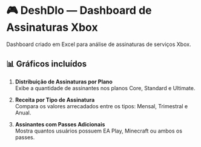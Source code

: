 # 🎮 DeshDIo — Dashboard de Assinaturas Xbox

Dashboard criado em Excel para análise de assinaturas de serviços Xbox.

## 📊 Gráficos incluídos

1. **Distribuição de Assinaturas por Plano**  
   Exibe a quantidade de assinantes nos planos Core, Standard e Ultimate.

2. **Receita por Tipo de Assinatura**  
   Compara os valores arrecadados entre os tipos: Mensal, Trimestral e Anual.

3. **Assinantes com Passes Adicionais**  
   Mostra quantos usuários possuem EA Play, Minecraft ou ambos os passes.

